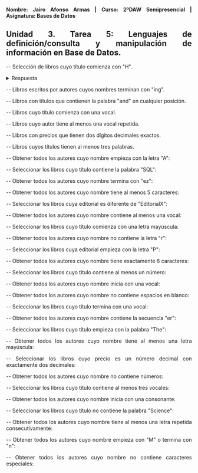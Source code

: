 <div align="justify">
  
#### **Nombre: Jairo Afonso Armas | Curso: 2ºDAW Semipresencial | Asignatura: Bases de Datos** 

## **Unidad 3. Tarea 5: Lenguajes de definición/consulta y manipulación de información en Base de Datos.**


-- Selección de libros cuyo título comienza con "H".

<details>
<summary>Respuesta</summary>
<br>
  <div align="center">
    <img src=images/Tarea4/Tarea4SUPER.drawio.png>
  </div>
</details>

-- Libros escritos por autores cuyos nombres terminan con "ing".

-- Libros con títulos que contienen la palabra "and" en cualquier posición.

-- Libros cuyo título comienza con una vocal.

-- Libros cuyo autor tiene al menos una vocal repetida.

-- Libros con precios que tienen dos dígitos decimales exactos.

-- Libros cuyos títulos tienen al menos tres palabras.

-- Obtener todos los autores cuyo nombre empieza con la letra "A":

-- Seleccionar los libros cuyo título contiene la palabra "SQL":

-- Obtener todos los autores cuyo nombre termina con "ez":

-- Obtener todos los autores cuyo nombre tiene al menos 5 caracteres:

-- Seleccionar los libros cuya editorial es diferente de "EditorialX":

-- Obtener todos los autores cuyo nombre contiene al menos una vocal:

-- Seleccionar los libros cuyo título comienza con una letra mayúscula:

-- Obtener todos los autores cuyo nombre no contiene la letra "r":

-- Seleccionar los libros cuya editorial empieza con la letra "P":

-- Obtener todos los autores cuyo nombre tiene exactamente 6 caracteres:

-- Seleccionar los libros cuyo título contiene al menos un número:

-- Obtener todos los autores cuyo nombre inicia con una vocal:

-- Obtener todos los autores cuyo nombre no contiene espacios en blanco:

-- Seleccionar los libros cuyo título termina con una vocal:

-- Obtener todos los autores cuyo nombre contiene la secuencia "er":

-- Seleccionar los libros cuyo título empieza con la palabra "The":

-- Obtener todos los autores cuyo nombre tiene al menos una letra mayúscula:

-- Seleccionar los libros cuyo precio es un número decimal con exactamente dos decimales:

-- Obtener todos los autores cuyo nombre no contiene números:

-- Seleccionar los libros cuyo título contiene al menos tres vocales:

-- Obtener todos los autores cuyo nombre inicia con una consonante:

-- Seleccionar los libros cuyo título no contiene la palabra "Science":

-- Obtener todos los autores cuyo nombre tiene al menos una letra repetida consecutivamente:

-- Obtener todos los autores cuyo nombre empieza con "M" o termina con "n":

-- Obtener todos los autores cuyo nombre no contiene caracteres especiales:

</div>
